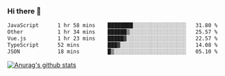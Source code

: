 ### Hi there 👋



<!--
**webB1an/webB1an** is a ✨ _special_ ✨ repository because its `README.md` (this file) appears on your GitHub profile.

Here are some ideas to get you started:

- 🔭 I’m currently working on ...
- 🌱 I’m currently learning ...
- 👯 I’m looking to collaborate on ...
- 🤔 I’m looking for help with ...
- 💬 Ask me about ...
- 📫 How to reach me: ...
- 😄 Pronouns: ...
- ⚡ Fun fact: ...
-->

<!--START_SECTION:waka-->

```txt
JavaScript      1 hr 58 mins    ████████░░░░░░░░░░░░░░░░░   31.80 %
Other           1 hr 34 mins    ██████▒░░░░░░░░░░░░░░░░░░   25.57 %
Vue.js          1 hr 23 mins    █████▓░░░░░░░░░░░░░░░░░░░   22.57 %
TypeScript      52 mins         ███▓░░░░░░░░░░░░░░░░░░░░░   14.08 %
JSON            18 mins         █▒░░░░░░░░░░░░░░░░░░░░░░░   05.10 %
```

<!--END_SECTION:waka-->


[![Anurag's github stats](https://github-readme-stats.vercel.app/api?username=webB1an&show_icons=true&theme=radical)](https://github.com/anuraghazra/github-readme-stats)

